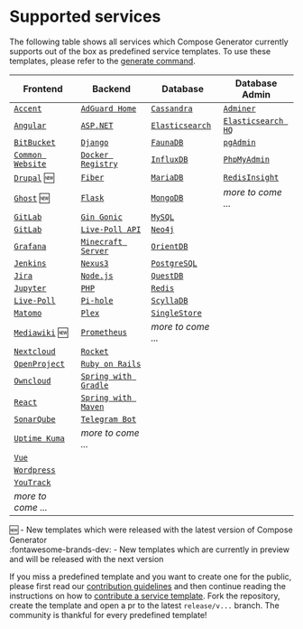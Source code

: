 # Supported services

The following table shows all services which Compose Generator currently supports out of the box as predefined service templates. To use these templates, please refer to the [generate command](../usage/generate).

| Frontend                                                                                                                                                      | Backend                                                                                                                                                              | Database                                                                                                                                                      | Database Admin                                                                                                                                                   |
| ------------------------------------------------------------------------------------------------------------------------------------------------------------- | -------------------------------------------------------------------------------------------------------------------------------------------------------------------- | ------------------------------------------------------------------------------------------------------------------------------------------------------------- | ---------------------------------------------------------------------------------------------------------------------------------------------------------------- |
| [`Accent`](https://github.com/compose-generator/compose-generator/tree/release/v1.4.x/predefined-services/frontend/accent)                                    | [`AdGuard Home`](https://github.com/compose-generator/compose-generator/tree/release/v1.4.x/predefined-services/backend/adguard-home)                                | [`Cassandra`](https://github.com/compose-generator/compose-generator/tree/release/v1.4.x/predefined-services/database/cassandra)                              | [`Adminer`](https://github.com/compose-generator/compose-generator/tree/release/v1.4.x/predefined-services/db-admin/adminer)                                     |
| [`Angular`](https://github.com/compose-generator/compose-generator/tree/release/v1.4.x/predefined-services/frontend/angular)                                  | [`ASP.NET`](https://github.com/compose-generator/compose-generator/tree/release/v1.4.x/predefined-services/backend/aspnet)                                           | [`Elasticsearch`](https://github.com/compose-generator/compose-generator/tree/release/v1.4.x/predefined-services/database/elasticsearch)                      | [`Elasticsearch HQ`](https://github.com/compose-generator/compose-generator/tree/release/v1.4.x/predefined-services/db-admin/elasticsearch-hq)                   |
| [`BitBucket`](https://github.com/compose-generator/compose-generator/tree/release/v1.4.x/predefined-services/frontend/bitbucket)                              | [`Django`](https://github.com/compose-generator/compose-generator/tree/release/v1.4.x/predefined-services/backend/django)                                            | [`FaunaDB`](https://github.com/compose-generator/compose-generator/tree/release/v1.4.x/predefined-services/database/faunadb)                                  | [`pgAdmin`](https://github.com/compose-generator/compose-generator/tree/release/v1.4.x/predefined-services/db-admin/pgadmin)                                     |
| [`Common Website`](https://github.com/compose-generator/compose-generator/tree/release/v1.4.x/predefined-services/frontend/common-website)                    | [`Docker Registry`](https://github.com/compose-generator/compose-generator/tree/release/v1.4.x/predefined-services/backend/docker-registry)                          | [`InfluxDB`](https://github.com/compose-generator/compose-generator/tree/release/v1.4.x/predefined-services/database/influxdb)                                | [`PhpMyAdmin`](https://github.com/compose-generator/compose-generator/tree/release/v1.4.x/predefined-services/db-admin/phpmyadmin)                               |
| [`Drupal`](https://github.com/compose-generator/compose-generator/tree/release/v1.4.x/predefined-services/frontend/drupal) :new:                              | [`Fiber`](https://github.com/compose-generator/compose-generator/tree/release/v1.4.x/predefined-services/backend/fiber)                                              | [`MariaDB`](https://github.com/compose-generator/compose-generator/tree/release/v1.4.x/predefined-services/database/mariadb)                                  | [`RedisInsight`](https://github.com/compose-generator/compose-generator/tree/release/v1.4.x/predefined-services/db-admin/redis-insight)                          |
| [`Ghost`](https://github.com/compose-generator/compose-generator/tree/release/v1.4.x/predefined-services/frontend/ghost) :new:                                | [`Flask`](https://github.com/compose-generator/compose-generator/tree/release/v1.4.x/predefined-services/backend/flask)                                              | [`MongoDB`](https://github.com/compose-generator/compose-generator/tree/release/v1.4.x/predefined-services/database/mongodb)                                  | *more to come ...*                                                                                                                                               |
| [`GitLab`](https://github.com/compose-generator/compose-generator/tree/release/v1.4.x/predefined-services/frontend/gitlab)                                    | [`Gin Gonic`](https://github.com/compose-generator/compose-generator/tree/release/v1.4.x/predefined-services/backend/gin)                                            | [`MySQL`](https://github.com/compose-generator/compose-generator/tree/release/v1.4.x/predefined-services/database/mysql)                                      |                                                                                                                                                                  |
| [`GitLab`](https://github.com/compose-generator/compose-generator/tree/release/v1.4.x/predefined-services/frontend/gitlab)                                    | [`Live-Poll API`](https://github.com/compose-generator/compose-generator/tree/release/v1.4.x/predefined-services/backend/live-poll-api)                              | [`Neo4j`](https://github.com/compose-generator/compose-generator/tree/release/v1.4.x/predefined-services/database/neo4j)                                      |                                                                                                                                                                  |
| [`Grafana`](https://github.com/compose-generator/compose-generator/tree/release/v1.4.x/predefined-services/frontend/grafana)                                  | [`Minecraft Server`](https://github.com/compose-generator/compose-generator/tree/release/v1.4.x/predefined-services/backend/minecraft-server)                        | [`OrientDB`](https://github.com/compose-generator/compose-generator/tree/release/v1.4.x/predefined-services/database/orientdb)                                |                                                                                                                                                                  |
| [`Jenkins`](https://github.com/compose-generator/compose-generator/tree/release/v1.4.x/predefined-services/frontend/jenkins)                                  | [`Nexus3`](https://github.com/compose-generator/compose-generator/tree/release/v1.4.x/predefined-services/backend/nexus)                                             | [`PostgreSQL`](https://github.com/compose-generator/compose-generator/tree/release/v1.4.x/predefined-services/database/postgres)                              |                                                                                                                                                                  |
| [`Jira`](https://github.com/compose-generator/compose-generator/tree/release/v1.4.x/predefined-services/frontend/jira)                                        | [`Node.js`](https://github.com/compose-generator/compose-generator/tree/release/v1.4.x/predefined-services/backend/node)                                             | [`QuestDB`](https://github.com/compose-generator/compose-generator/tree/release/v1.4.x/predefined-services/database/questdb)                                  |                                                                                                                                                                  |
| [`Jupyter`](https://github.com/compose-generator/compose-generator/tree/release/v1.4.x/predefined-services/frontend/jupyter)                                  | [`PHP`](https://github.com/compose-generator/compose-generator/tree/release/v1.4.x/predefined-services/backend/php)                                                  | [`Redis`](https://github.com/compose-generator/compose-generator/tree/release/v1.4.x/predefined-services/database/redis)                                      |                                                                                                                                                                  |
| [`Live-Poll`](https://github.com/compose-generator/compose-generator/tree/release/v1.4.x/predefined-services/frontend/live-poll)                              | [`Pi-hole`](https://github.com/compose-generator/compose-generator/tree/release/v1.4.x/predefined-services/backend/pi-hole)                                          | [`ScyllaDB`](https://github.com/compose-generator/compose-generator/tree/release/v1.4.x/predefined-services/database/scylladb)                                |                                                                                                                                                                  |
| [`Matomo`](https://github.com/compose-generator/compose-generator/tree/release/v1.4.x/predefined-services/frontend/matomo)                                    | [`Plex`](https://github.com/compose-generator/compose-generator/tree/release/v1.4.x/predefined-services/backend/plex)                                                | [`SingleStore`](https://github.com/compose-generator/compose-generator/tree/release/v1.4.x/predefined-services/database/singlestore)                          |                                                                                                                                                                  |
| [`Mediawiki`](https://github.com/compose-generator/compose-generator/tree/release/v1.4.x/predefined-services/frontend/mediawiki) :new:                        | [`Prometheus`](https://github.com/compose-generator/compose-generator/tree/release/v1.4.x/predefined-services/backend/prometheus)                                    | *more to come ...*                                                                                                                                            |                                                                                                                                                                  |
| [`Nextcloud`](https://github.com/compose-generator/compose-generator/tree/release/v1.4.x/predefined-services/frontend/nextcloud)                              | [`Rocket`](https://github.com/compose-generator/compose-generator/tree/release/v1.4.x/predefined-services/backend/rocket)                                            |                                                                                                                                                               |                                                                                                                                                                  |
| [`OpenProject`](https://github.com/compose-generator/compose-generator/tree/release/v1.4.x/predefined-services/frontend/openproject)                          | [`Ruby on Rails`](https://github.com/compose-generator/compose-generator/tree/release/v1.4.x/predefined-services/backend/rails)                                      |                                                                                                                                                               |                                                                                                                                                                  |
| [`Owncloud`](https://github.com/compose-generator/compose-generator/tree/release/v1.4.x/predefined-services/frontend/owncloud)                                | [`Spring with Gradle`](https://github.com/compose-generator/compose-generator/tree/release/v1.4.x/predefined-services/backend/spring-gradle)                         |                                                                                                                                                               |                                                                                                                                                                  |
| [`React`](https://github.com/compose-generator/compose-generator/tree/release/v1.4.x/predefined-services/frontend/react)                                      | [`Spring with Maven`](https://github.com/compose-generator/compose-generator/tree/release/v1.4.x/predefined-services/backend/spring-maven)                           |                                                                                                                                                               |                                                                                                                                                                  |
| [`SonarQube`](https://github.com/compose-generator/compose-generator/tree/release/v1.4.x/predefined-services/frontend/sonarqube)                              | [`Telegram Bot`](https://github.com/compose-generator/compose-generator/tree/release/v1.4.x/predefined-services/backend/telegram-bot)                                |                                                                                                                                                               |                                                                                                                                                                  |
| [`Uptime Kuma`](https://github.com/compose-generator/compose-generator/tree/release/v1.4.x/predefined-services/frontend/uptime-kuma)                          | *more to come ...*                                                                                                                                                   |                                                                                                                                                               |                                                                                                                                                                  |
| [`Vue`](https://github.com/compose-generator/compose-generator/tree/release/v1.4.x/predefined-services/frontend/vue)                                          |                                                                                                                                                                      |                                                                                                                                                               |                                                                                                                                                                  |
| [`Wordpress`](https://github.com/compose-generator/compose-generator/tree/release/v1.4.x/predefined-services/frontend/wordpress)                              |                                                                                                                                                                      |                                                                                                                                                               |                                                                                                                                                                  |
| [`YouTrack`](https://github.com/compose-generator/compose-generator/tree/release/v1.4.x/predefined-services/frontend/youtrack)                                |                                                                                                                                                                      |                                                                                                                                                               |                                                                                                                                                                  |
| *more to come ...*                                                                                                                                            |                                                                                                                                                                      |                                                                                                                                                               |                                                                                                                                                                  |

:new: - New templates which were released with the latest version of Compose Generator <br>
:fontawesome-brands-dev: - New templates which are currently in preview and will be released with the next version

If you miss a predefined template and you want to create one for the public, please first read our [contribution guidelines](../contributing) and then continue reading the instructions on how to [contribute a service template](https://github.com/compose-generator/compose-generator/blob/docs/supported-services-page/predefined-services/README.md). Fork the repository, create the template and open a pr to the latest `release/v...` branch. The community is thankful for every predefined template!